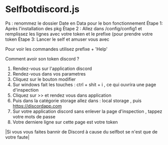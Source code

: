 # Selfbotdiscord.js
Ps : renommez le dossier Date en Data pour le bon fonctionnement
Étape 1: Après l'installation des pkg
Étape 2 : Allez dans /config/config1 et remplissez les lignes avec votre token et le prefixe (pour prendre votre token
Étape 3: Lancer le self et amuser vous avec


Pour voir les commandes utilisez prefixe + 'Help'




Comment avoir son token discord ?
1. Rendez-vous sur l'application discord
2. Rendez-vous dans vos parametres 
3. Cliquez sur le bouton modifier
4. Sur windows fait les touches : ctrl + shit + i , ce qui ouvrira une page d'inspection
5. Cliquez sur >> et rendez vous dans application
6. Puis dans la catégorie storage allez dans : local storage , puis https://discordapp.com
7. Sur votre application discord sans enlever la page d'inspection , tappez votre mots de passe
8. Votre derniere ligne sur cette page est votre token






|Si vous vous faites bannir de Discord à cause du selfbot se n'est que de votre faute|

